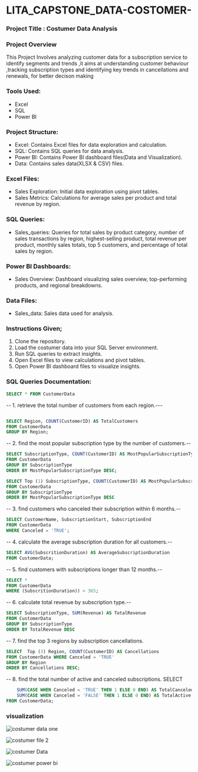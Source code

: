 # LITA_CAPSTONE_DATA-COSTOMER-
### Project Title : Costumer Data Analysis
### Project Overview
This Project Involves analyzing customer data for a subscription service to identify segments and trends ,it aims at understanding customer behaviour ,tracking subscription types and identifying key trends in cancellations and renewals, for better decison making

### Tools Used:
- Excel
- SQL
- Power BI
  
### Project Structure:
- Excel: Contains Excel files for data exploration and calculation.
- SQL: Contains SQL queries for data analysis.
- Power BI: Contains Power BI dashboard files(Data and Visualization).
- Data: Contains sales data(XLSX & CSV) files.

### Excel Files:
- Sales Exploration: Initial data exploration using pivot tables.
- Sales Metrics: Calculations for average sales per product and total revenue by region.

### SQL Queries:
- Sales_queries: Queries for total sales by product category, number of sales transactions by region, highest-selling product, total revenue per product, monthly sales totals, top 5 customers, and percentage of total sales by region.

### Power BI Dashboards:
- Sales Overview: Dashboard visualizing sales overview, top-performing products, and regional breakdowns.

### Data Files:
- Sales_data: Sales data used for analysis.

### Instructions Given;
1. Clone the repository.
2. Load the costumer data into your SQL Server environment.
3. Run SQL queries to extract insights.
4. Open Excel files to view calculations and pivot tables.
5. Open Power BI dashboard files to visualize insights.

### SQL Queries Documentation:
```SQL
SELECT * FROM CustomerData
```

-- 1. retrieve the total number of customers from each region.---
```SQL

SELECT Region, COUNT(CustomerID) AS TotalCustomers
FROM CustomerData
GROUP BY Region;
```

-- 2. find the most popular subscription type by the number of customers.--
```SQL
SELECT SubscriptionType, COUNT(CustomerID) AS MostPopularSubscriptionType
FROM CustomerData
GROUP BY SubscriptionType
ORDER BY MostPopularSubscriptionType DESC;
```
``` SQL
SELECT Top (1) SubscriptionType, COUNT(CustomerID) AS MostPopularSubscriptionType
FROM CustomerData
GROUP BY SubscriptionType
ORDER BY MostPopularSubscriptionType DESC
```
-- 3. find customers who canceled their subscription within 6 months.--
```SQL
SELECT CustomerName, SubscriptionStart, SubscriptionEnd
FROM CustomerData
WHERE Canceled = 'TRUE';
```



-- 4. calculate the average subscription duration for all customers.--
```SQL
SELECT AVG(SubscritionDuration) AS AverageSubscriptionDuration
FROM CustomerData;
```

-- 5. find customers with subscriptions longer than 12 months.--
```SQL
SELECT *
FROM CustomerData
WHERE (SubscritionDuration)) > 365;
```


-- 6. calculate total revenue by subscription type.--
```SQL
SELECT SubscriptionType, SUM(Revenue) AS TotalRevenue
FROM CustomerData
GROUP BY SubscriptionType
ORDER BY TotalRevenue DESC
```
 
-- 7. find the top 3 regions by subscription cancellations.
```SQL
SELECT  Top (3) Region, COUNT(CustomerID) AS Cancellations
FROM CustomerData WHERE Canceled = 'TRUE'
GROUP BY Region
ORDER BY Cancellations DESC;
```


-- 8. find the total number of active and canceled subscriptions.
SELECT 
```SQL
    SUM(CASE WHEN Canceled = 'TRUE' THEN 1 ELSE 0 END) AS TotalCanceled,
    SUM(CASE WHEN Canceled = 'FALSE' THEN 1 ELSE 0 END) AS TotalActive
FROM CustomerData;
```
### visualization

![costumer data one](https://github.com/user-attachments/assets/684645da-51cd-48c9-b0d7-2501c9ec034d)

![costumer file 2](https://github.com/user-attachments/assets/d505ae06-420a-45e5-b6a0-5060c4512011)

![costumer Data](https://github.com/user-attachments/assets/95aff3ca-1f43-45bb-b7c8-e57317b56592)

![costumer power bi](https://github.com/user-attachments/assets/5c75c303-8b66-49f1-acba-40e327179e2a)
